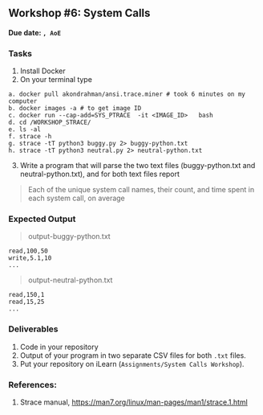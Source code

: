 ## Workshop #6: System Calls 

**Due date: `, AoE`**


### Tasks 

1. Install Docker 
2. On your terminal type 

```
a. docker pull akondrahman/ansi.trace.miner # took 6 minutes on my computer 
b. docker images -a # to get image ID
c. docker run --cap-add=SYS_PTRACE  -it <IMAGE_ID>   bash
d. cd /WORKSHOP_STRACE/ 
e. ls -al 
f. strace -h 
g. strace -tT python3 buggy.py 2> buggy-python.txt 
h. strace -tT python3 neutral.py 2> neutral-python.txt 	
```




3. Write a program that will parse the two text files (buggy-python.txt and neutral-python.txt), and for both text files report 

> Each of the unique system call names, their count, and time spent in each system call, on average 

### Expected Output

> output-buggy-python.txt 
```
read,100,50
write,5.1,10
...
```

> output-neutral-python.txt 
```
read,150,1
read,15,25
...
```

### Deliverables 

1. Code in your repository 
2. Output of your program in two separate CSV files for both `.txt` files. 
3. Put your repository on iLearn (`Assignments/System Calls Workshop`). 

### References: 

1. Strace manual, https://man7.org/linux/man-pages/man1/strace.1.html 